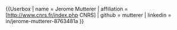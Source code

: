 {{Userbox
| name = Jerome Mutterer
| affiliation = [http://www.cnrs.fr/index.php CNRS]
| github = mutterer
| linkedin = in/jerome-mutterer-8763481a
}}
